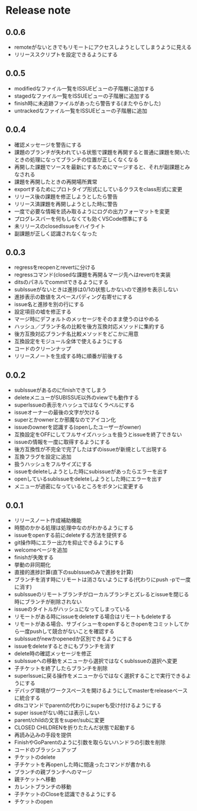 # Release note

## 0.0.6
* remoteがないときでもリモートにアクセスしようとしてしまうように見える
* リリーススクリプトを設定できるようにする
## 0.0.5
* modifiedなファイル一覧をISSUEビューの子階層に追加する
* stagedなファイル一覧をISSUEビューの子階層に追加する
* finish時に未追跡ファイルがあったら警告する(またやらかした)
* untrackedなファイル一覧をISSUEビューの子階層に追加
## 0.0.4
* 確認メッセージを警告にする
* 課題のブランチが失われている状態で課題を再開すると普通に課題を開いたときの処理になってブランチの位置が正しくなくなる
* 再開した課題でソースを最新にするためにマージすると、それが副課題とみなされる
* 課題を再開したときの再開場所異常
* exportするためにプロトタイプ形式にしているクラスをclass形式に変更
* リリース後の課題を修正しようとしたら警告
* リリース済課題を再開しようとした時に警告
* 一度で必要な情報を読み取るようにログの出力フォーマットを変更
* プログレスバーを何もしなくても効くVSCode標準にする
* 未リリースのclosedIssueをハイライト
* 副課題が正しく認識されなくなった
## 0.0.3
* regressをreopenとrevertに分ける
* regressコマンド(closedな課題を再開＆マージ先へはrevert)を実装
* ditsのパネルでcommitできるようにする
* subIssueがないときは進捗は0/1の状態しかないので進捗を表示しない
* 進捗表示の数値をスペースパディング右寄せにする
* issue名と進捗を別の行にする
* 設定項目の嘘を修正する
* マージ時にデフォルトのメッセージをそのまま使うのはやめる
* ハッシュ／ブランチ名の比較を後方互換対応メソッドに集約する
* 後方互換対応ブランチ名比較メソッドをどこかに用意
* 互換設定をモジュール全体で使えるようにする
* コードのクリーンナップ
* リリースノートを生成する時に順番が前後する
## 0.0.2
* subIssueがあるのにfinishできてしまう
* deleteメニューがSUBISSUE以外のviewでも動作する
* superIssueの表示をハッシュではなくラベルにする
* issueオーナーの最後の文字が欠ける
* superとかownerとか邪魔なのでアイコン化
* issueのownerを認識する(openしたユーザーがowner)
* 互換設定をOFFにしてフルサイズハッシュを扱うとissueを終了できない
* issueの情報を一度に取得するようにする
* 後方互換性が不完全で完了したはずのissueが新規として出現する
* 互換フラグを設定に追加
* 扱うハッシュをフルサイズにする
* issueをdeleteしようとした時にsubissueがあったらエラーを出す
* openしているsubIssueをdeleteしようとした時にエラーを出す
* メニューが過密になっているところをボタンに変更する
## 0.0.1
* リリースノート作成補助機能
* 時間のかかる処理は処理中なのがわかるようにする
* issueをopenする前にdeleteする方法を提供する
* git操作時にエラー出力を抑止できるようにする
* welcomeページを追加
* finishが失敗する
* 挙動の非同期化
* 直接的進捗計算(直下のsubIssueのみで進捗を計算)
* ブランチを消す時にリモートは消さないようにする(代わりにpush -pで一度に消す)
* subIssueのリモートブランチがローカルブランチとズレるとissueを閉じる時にブランチが削除されない
* issueのタイトルがハッシュになってしまっている
* リモートがある時にissueをdeleteする場合はリモートもdeleteする
* リモートがある場合、サブイシューをopenするときopenをコミットしてから一度pushして競合がないことを確認する
* subIssueがnewかopenedか区別できるようにする
* issueをdeleteするときにもブランチを消す
* delete時の確認メッセージを修正
* subIssueへの移動をメニューから選択ではなくsubIssueの選択へ変更
* 子チケットを終了したらブランチを削除
* superIssueに戻る操作をメニューからではなく選択することで実行できるようにする
* デバッグ環境がワークスペースを開けるようにしてmasterをreleaseベースに統合する
* ditsコマンドでparentの代わりにsuperも受け付けるようにする
* super issueがない時には表示しない
* parent/childの文言をsuper/subに変更
* CLOSED CHILDRENを折りたたんだ状態で起動する
* 再読み込みの手段を提供
* FinishやGoParentのように引数を取らないハンドラの引数を削除
* コードのブラッシュアップ
* チケットのdelete
* 子チケットを再openした時に間違ったコマンドが書かれる
* ブランチの親ブランチへのマージ
* 親チケットへ移動
* カレントブランチの移動
* 子チケットのCloseを認識できるようにする
* チケットのopen
